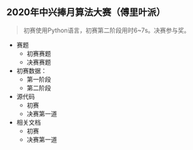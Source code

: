 ## 2020年中兴捧月算法大赛（傅里叶派）

> 初赛使用Python语言，初赛第二阶段用时6~7s。决赛参与奖。

- 赛题
  - 初赛赛题
  - 决赛赛题
- 初赛数据：
  - 第一阶段
  - 第二阶段
- 源代码
  - 初赛
  - 决赛第一道
- 相关文档
  - 初赛
  - 决赛第一道